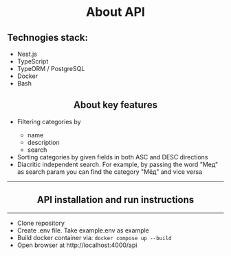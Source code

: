 <h1 align="center">About API</h1>
<h2>Technogies stack:</h2>
<ul>
  <li>Nest.js</li>
  <li>TypeScript</li>
  <li>TypeORM / PostgreSQL</li>
  <li>Docker</li>
  <li>Bash</li>
</ul>
<h2 align="center">About key features</h2>
  <ul>
    <li>Filtering categories by</li>
    <ul>
      <li>name</li>
      <li>description</li>
      <li>search</li>
    </ul>
    <li>Sorting categories by given fields in both ASC and DESC directions</li>
    <li>Diacritic independent search. For example, by passing the word "Мед" as search param you can find the category "Мёд" and vice versa</li>
  </ul>
<hr>
<h2 align="center">API installation and run instructions</h1>
<hr>
<ul>
  <li>Clone repository</li>
  <li>Create .env file. Take example.env as example</li>
  <li>Build docker container via: <code>docker compose up --build</code></li>
  <li>Open browser at http://localhost:4000/api</li>
</ul>
